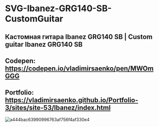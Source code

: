 # SVG-Ibanez-GRG140-SB-CustomGuitar

## Кастомная гитара Ibanez GRG140 SB | Custom guitar Ibanez GRG140 SB

## Codepen: https://codepen.io/vladimirsaenko/pen/MWOmGGG

## Portfolio: https://vladimirsaenko.github.io/Portfolio-3/sites/site-53/Ibanez/index.html

![a444bac63990996763af756f4af330e4](https://user-images.githubusercontent.com/56477695/153446978-4cb5e891-41f7-4cd3-8cad-c427d01c022e.jpg)
